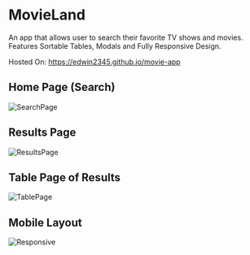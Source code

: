 # MovieLand
An app that allows user to search their favorite TV shows and movies. Features Sortable Tables, Modals and Fully Responsive Design.

Hosted On: https://edwin2345.github.io/movie-app

## Home Page (Search)
![SearchPage](https://user-images.githubusercontent.com/112472516/232258305-95be04c0-329f-4269-85dc-344371912425.png)

## Results Page
![ResultsPage](https://user-images.githubusercontent.com/112472516/232258320-506b201c-b268-42cd-8f58-f924cfa1bc75.png)

## Table Page of Results
![TablePage](https://user-images.githubusercontent.com/112472516/232258351-a82712dc-d4b1-4f2a-a4f0-89157d4807e3.png)


## Mobile Layout
![Responsive](https://user-images.githubusercontent.com/112472516/232258368-1db3aa64-4674-45a7-99f6-9c684df0161d.png)
